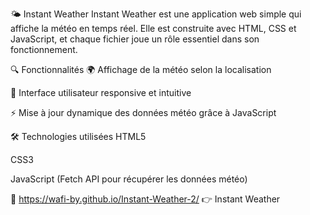 🌤 Instant Weather
Instant Weather est une application web simple qui affiche la météo en temps réel. Elle est construite avec HTML, CSS et JavaScript, et chaque fichier joue un rôle essentiel dans son fonctionnement.

🔍 Fonctionnalités
🌍 Affichage de la météo selon la localisation

🎨 Interface utilisateur responsive et intuitive

⚡ Mise à jour dynamique des données météo grâce à JavaScript

🛠️ Technologies utilisées
HTML5

CSS3

JavaScript (Fetch API pour récupérer les données météo)

🔗 https://wafi-by.github.io/Instant-Weather-2/
👉 Instant Weather 
